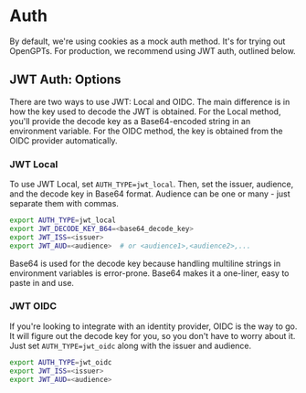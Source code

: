 # Auth

By default, we're using cookies as a mock auth method. It's for trying out OpenGPTs.
For production, we recommend using JWT auth, outlined below.

## JWT Auth: Options

There are two ways to use JWT: Local and OIDC. The main difference is in how the key
used to decode the JWT is obtained. For the Local method, you'll provide the decode
key as a Base64-encoded string in an environment variable. For the OIDC method, the
key is obtained from the OIDC provider automatically.

### JWT Local

To use JWT Local, set `AUTH_TYPE=jwt_local`. Then, set the issuer, audience, and
the decode key in Base64 format. Audience can be one or many - just separate them
with commas.

```bash
export AUTH_TYPE=jwt_local
export JWT_DECODE_KEY_B64=<base64_decode_key>
export JWT_ISS=<issuer>
export JWT_AUD=<audience>  # or <audience1>,<audience2>,...
```

Base64 is used for the decode key because handling multiline strings in environment
variables is error-prone. Base64 makes it a one-liner, easy to paste in and use.

### JWT OIDC

If you're looking to integrate with an identity provider, OIDC is the way to go.
It will figure out the decode key for you, so you don't have to worry about it.
Just set `AUTH_TYPE=jwt_oidc` along with the issuer and audience.

```bash
export AUTH_TYPE=jwt_oidc
export JWT_ISS=<issuer>
export JWT_AUD=<audience>
```
